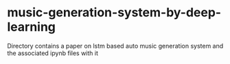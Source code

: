 # music-generation-system-by-deep-learning
Directory contains a paper on lstm based auto music generation system and the associated ipynb files with it
